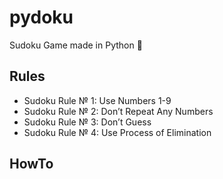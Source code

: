 # pydoku
Sudoku Game made in Python 🐍

## Rules

* Sudoku Rule № 1: Use Numbers 1-9
* Sudoku Rule № 2: Don’t Repeat Any Numbers
* Sudoku Rule № 3: Don’t Guess
* Sudoku Rule № 4: Use Process of Elimination

## HowTo

